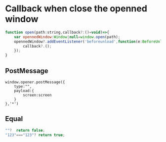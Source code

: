 # Callback when close the openned window

```javascript
function open(path:string,callback?:()=void)=>{
	var opennedWindow:Window|null=window.open(path);
	opennedWindow?.addEventListener('beforeunload',function(e:BeforeUnloadEvent){
		callback?.();
	});
}
```

## PostMessage

```
window.opener.postMessage({
	type:"",
	payload:{
		screen:screen
	}
},'*')

```

## Equal

```javascript
""?  return false;
"123"==="123"? return true;
```

